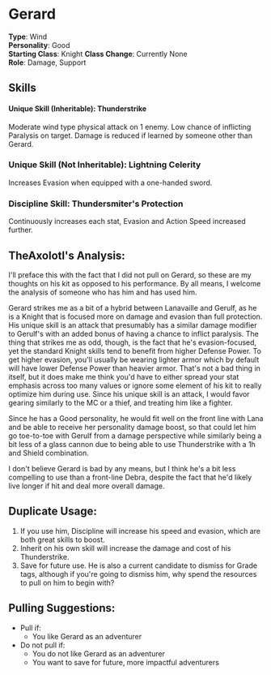 # Gerard

**Type**: Wind  
**Personality**: Good  
**Starting Class**: Knight
**Class Change**: Currently None  
**Role**: Damage, Support

## Skills

#### Unique Skill (Inheritable): Thunderstrike

Moderate wind type physical attack on 1 enemy. Low chance of inflicting Paralysis on target. Damage is reduced if learned by someone other than Gerard.

### Unique Skill (Not Inheritable): Lightning Celerity

Increases Evasion when equipped with a one-handed sword.

### Discipline Skill: Thundersmiter's Protection

Continuously increases each stat, Evasion and Action Speed increased further.

## TheAxolotl's Analysis:

I'll preface this with the fact that I did not pull on Gerard, so these are my thoughts on his kit as opposed to his performance. By all means, I welcome the analysis of someone who has him and has used him.

Gerard strikes me as a bit of a hybrid between Lanavaille and Gerulf, as he is a Knight that is focused more on damage and evasion than full protection. His unique skill is an attack that presumably has a similar damage modifier to Gerulf's with an added bonus of having a chance to inflict paralysis. The thing that strikes me as odd, though, is the fact that he's evasion-focused, yet the standard Knight skills tend to benefit from higher Defense Power. To get higher evasion, you'll usually be wearing lighter armor which by default will have lower Defense Power than heavier armor. That's not a bad thing in itself, but it does make me think you'd have to either spread your stat emphasis across too many values or ignore some element of his kit to really optimize him during use. Since his unique skill is an attack, I would favor gearing similarly to the MC or a thief, and treating him like a fighter.

Since he has a Good personality, he would fit well on the front line with Lana and be able to receive her personality damage boost, so that could let him go toe-to-toe with Gerulf from a damage perspective while similarly being a bit less of a glass cannon due to being able to use Thunderstrike with a 1h and Shield combination.

I don't believe Gerard is bad by any means, but I think he's a bit less compelling to use than a front-line Debra, despite the fact that he'd likely live longer if hit and deal more overall damage.

## Duplicate Usage:

1. If you use him, Discipline will increase his speed and evasion, which are both great skills to boost.
2. Inherit on his own skill will increase the damage and cost of his Thunderstrike.
3. Save for future use. He is also a current candidate to dismiss for Grade tags, although if you're going to dismiss him, why spend the resources to pull on him to begin with?

## Pulling Suggestions:
* Pull if:
    * You like Gerard as an adventurer
* Do not pull if:
    * You do not like Gerard as an adventurer
    * You want to save for future, more impactful adventurers